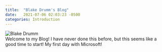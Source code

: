 ```yaml
---
title:  "Blake Drumm's Blog"
date:   2021-07-06 02:03:23 -0500
categories: Introduction
---
```

![Blake Drumm](https://avatars.githubusercontent.com/u/63755224?v=4) \
Welcome to my Blog! I have never done this before, but this seems like a good time to start! My first day with Microsoft!
